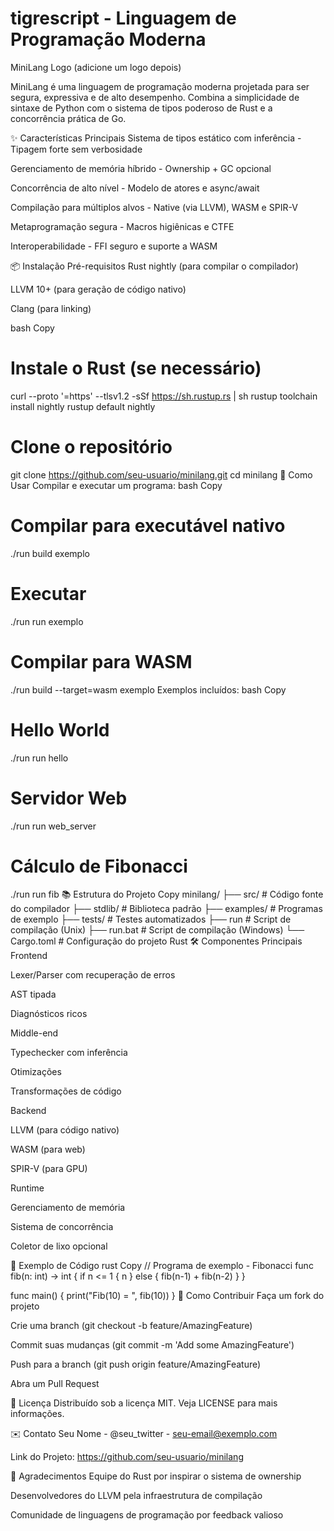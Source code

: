 # tigrescript - Linguagem de Programação Moderna
MiniLang Logo (adicione um logo depois)

MiniLang é uma linguagem de programação moderna projetada para ser segura, expressiva e de alto desempenho. Combina a simplicidade de sintaxe de Python com o sistema de tipos poderoso de Rust e a concorrência prática de Go.

✨ Características Principais
Sistema de tipos estático com inferência - Tipagem forte sem verbosidade

Gerenciamento de memória híbrido - Ownership + GC opcional

Concorrência de alto nível - Modelo de atores e async/await

Compilação para múltiplos alvos - Native (via LLVM), WASM e SPIR-V

Metaprogramação segura - Macros higiênicas e CTFE

Interoperabilidade - FFI seguro e suporte a WASM

📦 Instalação
Pré-requisitos
Rust nightly (para compilar o compilador)

LLVM 10+ (para geração de código nativo)

Clang (para linking)

bash
Copy
# Instale o Rust (se necessário)
curl --proto '=https' --tlsv1.2 -sSf https://sh.rustup.rs | sh
rustup toolchain install nightly
rustup default nightly

# Clone o repositório
git clone https://github.com/seu-usuario/minilang.git
cd minilang
🚀 Como Usar
Compilar e executar um programa:
bash
Copy
# Compilar para executável nativo
./run build exemplo

# Executar
./run run exemplo

# Compilar para WASM
./run build --target=wasm exemplo
Exemplos incluídos:
bash
Copy
# Hello World
./run run hello

# Servidor Web
./run run web_server

# Cálculo de Fibonacci
./run run fib
📚 Estrutura do Projeto
Copy
minilang/
├── src/              # Código fonte do compilador
├── stdlib/           # Biblioteca padrão
├── examples/         # Programas de exemplo
├── tests/            # Testes automatizados
├── run               # Script de compilação (Unix)
├── run.bat           # Script de compilação (Windows)
└── Cargo.toml        # Configuração do projeto Rust
🛠️ Componentes Principais
Frontend

Lexer/Parser com recuperação de erros

AST tipada

Diagnósticos ricos

Middle-end

Typechecker com inferência

Otimizações

Transformações de código

Backend

LLVM (para código nativo)

WASM (para web)

SPIR-V (para GPU)

Runtime

Gerenciamento de memória

Sistema de concorrência

Coletor de lixo opcional

📝 Exemplo de Código
rust
Copy
// Programa de exemplo - Fibonacci
func fib(n: int) -> int {
    if n <= 1 { n }
    else { fib(n-1) + fib(n-2) }
}

func main() {
    print("Fib(10) = ", fib(10))
}
🤝 Como Contribuir
Faça um fork do projeto

Crie uma branch (git checkout -b feature/AmazingFeature)

Commit suas mudanças (git commit -m 'Add some AmazingFeature')

Push para a branch (git push origin feature/AmazingFeature)

Abra um Pull Request

📄 Licença
Distribuído sob a licença MIT. Veja LICENSE para mais informações.

✉️ Contato
Seu Nome - @seu_twitter - seu-email@exemplo.com

Link do Projeto: https://github.com/seu-usuario/minilang

🎁 Agradecimentos
Equipe do Rust por inspirar o sistema de ownership

Desenvolvedores do LLVM pela infraestrutura de compilação

Comunidade de linguagens de programação por feedback valioso
